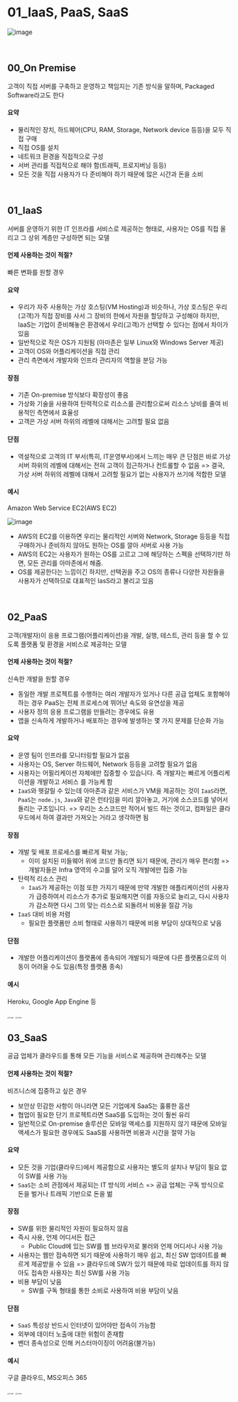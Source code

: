 # 01_IaaS, PaaS, SaaS

![image](https://user-images.githubusercontent.com/93081720/183229968-15a1ffd9-83e2-47d4-86dc-a9826a211f59.png)

<br>

## 00_On Premise

고객이 직접 서버를 구축하고 운영하고 책임지는 기존 방식을 말하며, Packaged Software라고도 한다



#### 요약

- 물리적인 장치, 하드웨어(CPU, RAM, Storage, Network device 등등)을 모두 직접 구매
- 직접 OS를 설치
- 네트워크 환경을 직접적으로 구성
- 서버 관리를 직접적으로 해야 함(트래픽, 프로지버닝 등등)
- 모든 것을 직접 사용자가 다 준비해야 하기 때문에 많은 시간과 돈을 소비

<br>

## 01_IaaS

서버를 운영하기 위한 IT 인프라를 서비스로 제공하는 형태로, 사용자는 OS를 직접 올리고 그 상위 계층만 구성하면 되는 모델

#### 언제 사용하는 것이 적절?

빠른 변화를 원할 경우



#### 요약

- 우리가 자주 사용하는 가상 호스팅(VM Hosting)과 비슷하나, 가상 호스팅은 우리(고객)가 직접 장비를 사서 그 장비의 한에서 자원을 할당하고 구성해야 하지만, IaaS는 기업이 준비해놓은 환경에서 우리(고객)가 선택할 수 있다는 점에서 차이가 있음
- 일반적으로 작은 OS가 지원됨 (아마존은 일부 Linux와 Windows Server 제공)
- 고객이 OS와 어플리케이션을 직접 관리
- 관리 측면에서 개발자와 인프라 관리자의 역할을 분담 가능



#### 장점

- 기존 On-premise 방식보다 확장성이 좋음
- 가상화 기술을 사용하여 탄력적으로 리소스를 관리함으로써 리소스 낭비를 줄여 비용적인 측면에서 효율성
- 고객은 가상 서버 하위의 레벨에 대해서는 고려할 필요 없음



#### 단점

- 역설적으로 고객의 IT 부서(특히, IT운영부서)에서 느끼는 매우 큰 단점은 바로 가상 서버 하위의 레벨에 대해서는 전혀 고객이 접근하거나 컨트롤할 수 없음 => 결국, 가상 서버 하위의 레벨에 대해서 고려할 필요가 없는 사용자가 쓰기에 적합한 모델



#### 예시

Amazon Web Service EC2(AWS EC2)

![image](https://user-images.githubusercontent.com/93081720/183230337-281ca3eb-38fe-4f13-a33f-3d95be710cab.png)

- AWS의 EC2를 이용하면 우리는 물리적인 서버와 Network, Storage 등등을 직접 구매하거나 준비하지 않아도 원하는 OS를 깔아 서버로 사용 가능
- AWS의 EC2는 사용자가 원하는 OS를 고르고 그에 해당하는 스펙을 선택하기만 하면, 모든 관리를 아마존에서 해줌. 
- OS를 제공한다는 느낌이긴 하지만, 선택권을 주고 OS의 종류나 다양한 자원들을 사용자가 선택하므로 대표적인 IasS라고 불리고 있음

<br>

## 02_PaaS

고객(개발자)이 응용 프로그램(어플리케이션)을 개발, 실행, 테스트, 관리 등을 할 수 있도록 플랫폼 및 환경을 서비스로 제공하는 모델

#### 언제 사용하는 것이 적절?

신속한 개발을 원할 경우

- 동일한 개발 프로젝트를 수행하는 여러 개발자가 있거나 다른 공급 업체도 포함해야하는 경우 PaaS는 전체 프로세스에 뛰어난 속도와 유연성을 제공
- 사용자 정의 응용 프로그램을 만들려는 경우에도 유용
- 앱을 신속하게 개발하거나 배포하는 경우에 발생하는 몇 가지 문제를 단순화 가능



#### 요약

- 운영 팀이 인프라를 모니터링할 필요가 없음
- 사용자는 OS, Server 하드웨어, Network 등등을 고려할 필요가 없음
- 사용자는 어필리케이션 자체에만 집중할 수 있습니다. 즉 개발자는 빠르게 어플리케이션을 개발하고 서비스 를 가능케 함
- `IaaS`와 헷갈릴 수 있는데 아마존과 같은 서비스가 VM을 제공하는 것이 `IaaS`라면, `PaaS`는 `node.js`, `Java`와 같은 런타임을 미리 깔아놓고, 거기에 소스코드를 넣어서 돌리는 구조입니다. => 우리는 소스코드만 적어서 빌드 하는 것이고, 컴파일은 클라우드에서 하여 결과만 가져오는 거라고 생각하면 됨



#### 장점

- 개발 및 배포 프로세스를 빠르게 확보 가능; 
  - 이미 설치된 미들웨어 위에 코드만 돌리면 되기 때문에, 관리가 매우 편리함 => 개발자들은 Infra 영역의 수고를 덜어 오직 개발에만 집중 가능
- 탄력적 리소스 관리
  - `IaaS`가 제공하는 이점 또한 가지기 때문에 만약 개발한 애플리케이션의 사용자가 급증하여서 리소스가 추가로 필요해지면 이를 자동으로 늘리고, 다시 사용자가 감소하면 다시 그의 맞는 리소스로 되돌려서 비용을 절감 가능
- `IaaS` 대비 비용 저렴
  - 필요한 플랫폼만 소비 형태로 사용하기 때문에 비용 부담이 상대적으로 낮음



#### 단점

- 개발한 어플리케이션이 플랫폼에 종속되어 개발되기 때문에 다른 플랫폼으로의 이동이 어려울 수도 있음(특정 플랫폼 종속)



#### 예시

Heroku, Google App Engine 등

<img src="https://user-images.githubusercontent.com/93081720/183230669-11c2dcaf-bf78-4781-9ca8-a605fe22c095.png" alt="image" style="zoom: 25%;" />

<img src="https://user-images.githubusercontent.com/93081720/183230690-d3504e4d-db73-48b5-9b74-4aed10f6a609.png" alt="image" style="zoom:25%;" />

<br>

## 03_SaaS

공급 업체가 클라우드를 통해 모든 기능을 서비스로 제공하며 관리해주는 모델

#### 언제 사용하는 것이 적절?

비즈니스에 집중하고 싶은 경우

- 보안상 민감한 사항이 아니라면 모든 기업에게 SaaS는 훌륭한 옵션
- 협업이 필요한 단기 프로젝트라면 SaaS를 도입하는 것이 훨씬 유리
- 일반적으로 On-premise 솔루션은 모바일 액세스를 지원하지 않기 때문에 모바일 액세스가 필요한 경우에도 SaaS를 사용하면 비용과 시간을 절약 가능



#### 요약

- 모든 것을 기업(클라우드)에서 제공함으로 사용자는 별도의 설치나 부담이 필요 없이 SW를 사용 가능
- `SaaS`는 소비 관점에서 제공되는 IT 방식의 서비스 => 공급 업체는 구독 방식으로 돈을 벌거나 트래픽 기반으로 돈을 벎



#### 장점

- SW를 위한 물리적인 자원이 필요하지 않음
- 즉시 사용, 언제 어디서든 접근
  - Public Cloud에 있는 SW를 웹 브라우저로 불러와 언제 어디서나 사용 가능
- 사용자는 웹만 접속하면 되기 때문에 사용하기 매우 쉽고, 최신 SW 업데이트를 빠르게 제공받을 수 있음 => 클라우드에 SW가 있기 때문에 따로 업데이트를 하지 않아도 접속한 사용자는 최신 SW를 사용 가능
- 비용 부담이 낮음
  - SW를 구독 형태를 통한 소비로 사용하여 비용 부담이 낮음



#### 단점

- `SaaS` 특성상 반드시 인터넷이 있어야만 접속이 가능함
- 외부에 데이터 노출에 대한 위험이 존재함
- 벤더 종속성으로 인해 커스터마이징이 어려움(불가능)



#### 예시

구글 클라우드, MS오피스 365

<img src="https://user-images.githubusercontent.com/93081720/183231031-07b5ed20-7243-4812-b7d6-382340426d71.png" alt="image" style="zoom:25%;" />

<img src="https://user-images.githubusercontent.com/93081720/183231052-0d27138b-a645-4a7f-bd96-38cf2d8d31b5.png" alt="image" style="zoom:25%;" />

<br>